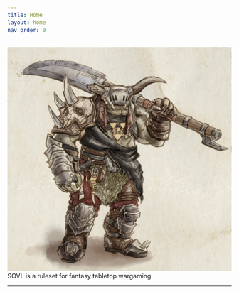 ```yaml
---
title: Home
layout: home
nav_order: 0
---
```


![warchief](/assets/images/warchief.png)
SOVL is a ruleset for fantasy tabletop wargaming. 

----

[use this template]: https://github.com/just-the-docs/just-the-docs-template/generate
